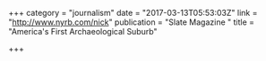 +++
category = "journalism"
date = "2017-03-13T05:53:03Z"
link = "http://www.nyrb.com/nick"
publication = "Slate Magazine "
title = "America's First Archaeological Suburb"

+++
